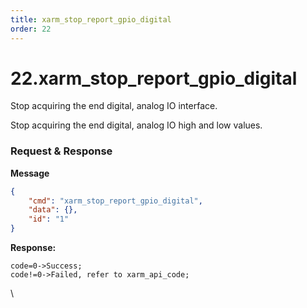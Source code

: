 ```yaml
---
title: xarm_stop_report_gpio_digital
order: 22
---
```

# 22.xarm\_stop\_report\_gpio\_digital



Stop acquiring the end digital, analog IO interface.

Stop acquiring the end digital, analog IO high and low values.
 






###  Request & Response

**Message**




```json
{
    "cmd": "xarm_stop_report_gpio_digital",
    "data": {},
    "id": "1"
}
```     




**Response:**     



```
code=0->Success;
code!=0->Failed, refer to xarm_api_code;
```



\










